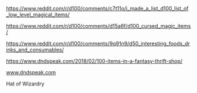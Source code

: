 https://www.reddit.com/r/d100/comments/c7t11o/i_made_a_list_d100_list_of_low_level_magical_items/

https://www.reddit.com/r/d100/comments/d15a6f/d100_cursed_magic_items/

https://www.reddit.com/r/d100/comments/9q91n9/d50_interesting_foods_drinks_and_consumables/

https://www.dndspeak.com/2018/02/100-items-in-a-fantasy-thrift-shop/

www.dndspeak.com




Hat of Wizardry